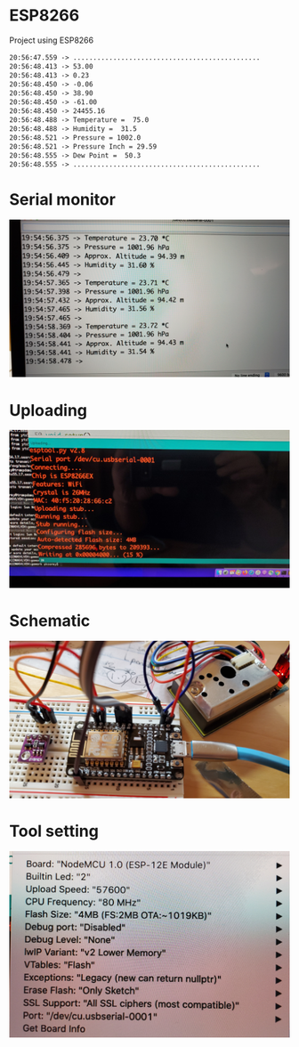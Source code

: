 # ESP8266
Project using ESP8266

```
20:56:47.559 -> ...............................................
20:56:48.413 -> 53.00
20:56:48.413 -> 0.23
20:56:48.450 -> -0.06
20:56:48.450 -> 38.90
20:56:48.450 -> -61.00
20:56:48.450 -> 24455.16
20:56:48.488 -> Temperature =  75.0
20:56:48.488 -> Humidity =  31.5
20:56:48.521 -> Pressure = 1002.0
20:56:48.521 -> Pressure Inch = 29.59
20:56:48.555 -> Dew Point =  50.3
20:56:48.555 -> ...............................................
```

# Serial monitor
![Serial monitor](20201101_195457.jpg)

# Uploading
![Uploading](20201101_204718.jpg)

# Schematic
![Schematic](20201101_204818.jpg)

# Tool setting
![Tool setting](20201101_180403.jpg)
